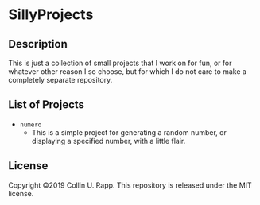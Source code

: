 # SillyProjects

## Description

This is just a collection of small projects that I work on for fun, or for
whatever other reason I so choose, but for which I do not care to make a
completely separate repository.

## List of Projects

* `numero`
    * This is a simple project for generating a random number, or displaying a
        specified number, with a little flair.

## License

Copyright &copy;2019 Collin U. Rapp. This repository is released under the MIT
license.
